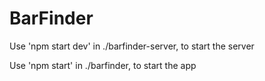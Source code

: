 # BarFinder

Use 'npm start dev' in ./barfinder-server, to start the server

Use 'npm start' in ./barfinder, to start the app

